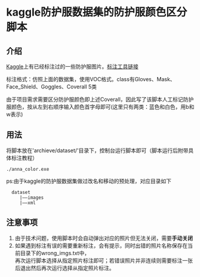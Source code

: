 # kaggle防护服数据集的防护服颜色区分脚本

## 介绍
[Kaggle](https://www.kaggle.com/ialimustufa/object-detection-for-ppe-covid19-dataset)上有已经标注过的一些防护服图片。[标注工具链接](https://github.com/tzutalin/labelImg/releases/tag/v1.8.1)

标注格式：仿照上面的数据集，使用VOC格式。class有Gloves、Mask、Face_Shield、Goggles、Coverall 5类

由于项目需求需要区分防护服颜色即上述Coverall，因此写了该脚本人工标记防护服颜色，按从左到右顺序输入颜色首字母即可(这里只有两类：蓝色和白色，用b和w表示)

## 用法

将脚本放在'archieve/dataset/'目录下，控制台运行脚本即可（脚本运行后附带具体标注教程）

~~~
./anna_color.exe
~~~

ps:由于kaggle的防护服数据集做过改名和移动的预处理，对应目录如下

~~~ dataset
  dataset
     |——images
     |——xml 
~~~

## 注意事项

1. 由于技术问题，使用脚本时会自动弹出对应的照片但无法关闭，需要**手动关闭**
2. 如果遇到标注有误的需要重新标注，会有提示，同时出错的照片名称保存在当前目录下的wrong_imgs.txt中，</br>再次运行脚本选择从指定照片标注即可；若错误照片并非连续则需要标注一张后退出然后再次运行选择从指定照片标注。



